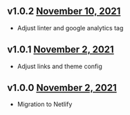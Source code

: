 v1.0.2 [November 10, 2021](https://github.com/lando/website/releases/tag/v1.0.2)
------------------------

* Adjust linter and google analytics tag

v1.0.1 [November 2, 2021](https://github.com/lando/website/releases/tag/v1.0.1)
------------------------

* Adjust links and theme config

v1.0.0 [November 2, 2021](https://github.com/lando/website/releases/tag/v1.0.0)
------------------------

* Migration to Netlify
